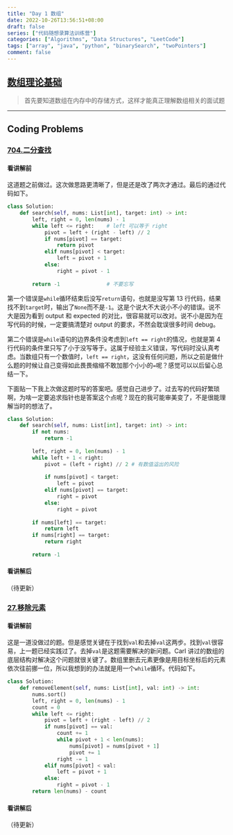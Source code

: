```yaml
---
title: "Day 1 数组"
date: 2022-10-26T13:56:51+08:00
draft: false
series: ["代码随想录算法训练营"]
categories: ["Algorithms", "Data Structures", "LeetCode"]
tags: ["array", "java", "python", "binarySearch", "twoPointers"]
comment: false
---
```

## [数组理论基础](https://programmercarl.com/%E6%95%B0%E7%BB%84%E7%90%86%E8%AE%BA%E5%9F%BA%E7%A1%80.html#%E6%95%B0%E7%BB%84%E7%90%86%E8%AE%BA%E5%9F%BA%E7%A1%80)
> 首先要知道数组在内存中的存储方式，这样才能真正理解数组相关的面试题


***
## Coding Problems
### [704.二分查找](https://leetcode.cn/problems/binary-search/) 
#### 看讲解前
这道题之前做过。这次做思路更清晰了，但是还是改了两次才通过。最后的通过代码如下。
```python
class Solution:
    def search(self, nums: List[int], target: int) -> int:
        left, right = 0, len(nums) - 1
        while left <= right:    # left 可以等于 right
            pivot = left + (right - left) // 2
            if nums[pivot] == target:
                return pivot
            elif nums[pivot] < target:
                left = pivot + 1
            else:
                right = pivot - 1
                
        return -1               # 不要忘写

```

第一个错误是`while`循环结束后没写`return`语句，也就是没写第 13 行代码，结果找不到`target`时，输出了`None`而不是`-1`。这是个说大不大说小不小的错误。说不大是因为看到 output 和 expected 的对比，很容易就可以改对。说不小是因为在写代码的时候，一定要搞清楚对 output 的要求，不然会耽误很多时间 debug。

第二个错误是`while`语句的边界条件没考虑到`left == right`的情况，也就是第 4 行代码的条件里只写了小于没写等于。这属于经验主义错误，写代码时没认真考虑。当数组只有一个数值时，`left == right`，这没有任何问题，所以之前是做什么题的时候让自己变得如此畏畏缩缩不敢加那个小小的`=`呢？感觉可以以后留心总结一下。

下面贴一下我上次做这题时写的答案吧。感觉自己进步了。过去写的代码好繁琐啊，为啥一定要追求指针也是答案这个点呢？现在的我可能审美变了，不是很能理解当时的想法了。
```python
class Solution:
    def search(self, nums: List[int], target: int) -> int:
        if not nums:
            return -1
        
        left, right = 0, len(nums) - 1
        while left + 1 < right:
            pivot = (left + right) // 2 # 有数值溢出的风险
            
            if nums[pivot] < target:
                left = pivot
            elif nums[pivot] == target:
                right = pivot 
            else:
                right = pivot 
        
        if nums[left] == target:
            return left
        if nums[right] == target:
            return right
                
        return -1
```

#### 看讲解后
（待更新）
### [27.移除元素](https://leetcode.cn/problems/remove-element/)
#### 看讲解前
这是一道没做过的题。但是感觉关键在于找到`val`和去掉`val`这两步。找到`val`很容易，上一题已经实践过了。去掉`val`是这题需要解决的新问题。Carl 讲过的数组的底层结构对解决这个问题就很关键了。数组里删去元素更像是用目标坐标后的元素依次往前挪一位，所以我想到的办法就是用一个`while`循环。代码如下。
```python {hl_lines=[10, 11, 12, 13]}
class Solution:
    def removeElement(self, nums: List[int], val: int) -> int:
        nums.sort()
        left, right = 0, len(nums) - 1
        count = 0
        while left <= right:
            pivot = left + (right - left) // 2
            if nums[pivot] == val:
                count += 1
                while pivot + 1 < len(nums):
                    nums[pivot] = nums[pivot + 1]
                    pivot += 1
                right -= 1
            elif nums[pivot] < val:
                left = pivot + 1
            else:
                right = pivot - 1
        return len(nums) - count
```
#### 看讲解后
（待更新）
